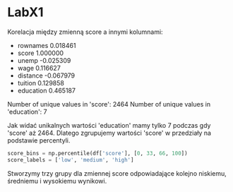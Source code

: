 # LabX1

Korelacja między zmienną score a innymi kolumnami:
- rownames     0.018461
- score        1.000000
- unemp       -0.025309
- wage         0.116627
- distance    -0.067979
- tuition      0.129858
- education    0.465187

Number of unique values in 'score': 2464
Number of unique values in 'education': 7

Jak widać unikalnych wartości 'education' mamy tylko 7 podczas gdy 'score' aż 2464.
Dlatego zgrupujemy wartości 'score' w przedziały na podstawie percentyli.

```python
score_bins = np.percentile(df['score'], [0, 33, 66, 100])
score_labels = ['low', 'medium', 'high']
```

Stworzymy trzy grupy dla zmiennej score odpowiadające kolejno niskiemu, średniemu i wysokiemu wynikowi.